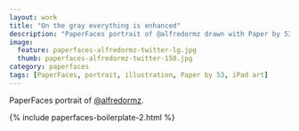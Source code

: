 ```yaml
---
layout: work
title: "On the gray everything is enhanced"
description: "PaperFaces portrait of @alfredormz drawn with Paper by 53 on an iPad."
image: 
  feature: paperfaces-alfredormz-twitter-lg.jpg
  thumb: paperfaces-alfredormz-twitter-150.jpg
category: paperfaces
tags: [PaperFaces, portrait, illustration, Paper by 53, iPad art]
---
```


PaperFaces portrait of [@alfredormz](http://twitter.com/alfredormz).

{% include paperfaces-boilerplate-2.html %}